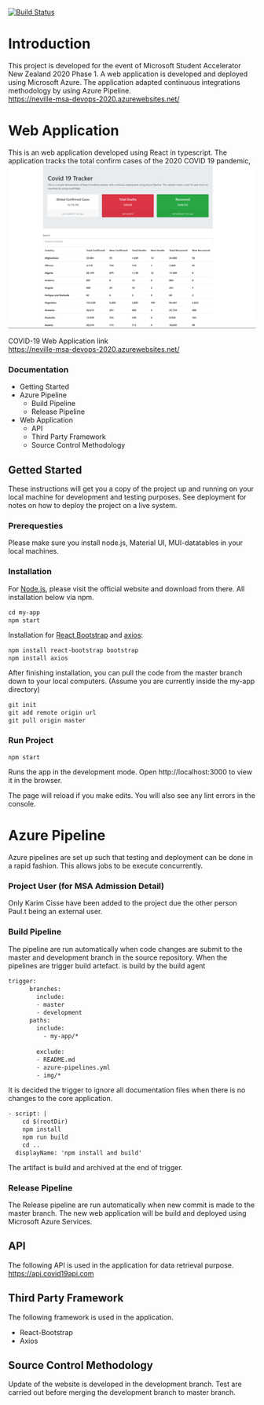 
[![Build Status](https://dev.azure.com/nloh108/msa-devops/_apis/build/status/Neville-Loh.MSA-devops?branchName=master)](https://dev.azure.com/nloh108/msa-devops/_build/latest?definitionId=2&branchName=master)
# Introduction
This project is developed for the event of Microsoft Student Accelerator New Zealand
2020 Phase 1. A web application is developed and deployed using Microsoft Azure.
The application adapted continuous integrations methodology by using Azure Pipeline.  
https://neville-msa-devops-2020.azurewebsites.net/

# Web Application
This is an web application developed using React in typescript. The application
tracks the total confirm cases of the 2020 COVID 19 pandemic,
![Webpage](img/homepage.png)

COVID-19 Web Application link  
https://neville-msa-devops-2020.azurewebsites.net/

### Documentation
  * Getting Started
  * Azure Pipeline
    * Build Pipeline
    * Release Pipeline
  * Web Application
    * API
    * Third Party Framework
    * Source Control Methodology
    

## Getted Started
These instructions will get you a copy of the project up and running on your local machine for development and testing purposes. See deployment for notes on how to deploy the project on a live system.

### Prerequesties
Please make sure you install node.js, Material UI, MUI-datatables in your local machines.

### Installation
For [Node.js](https://nodejs.org/en/), please visit the official website and download from there. All installation below via npm. 

```
cd my-app
npm start
```

Installation for [React Bootstrap](https://react-bootstrap.github.io/getting-started/introduction) and [axios](https://npmjs.com/package/axios):
```
npm install react-bootstrap bootstrap
npm install axios
```
After finishing installation, you can pull the code from the master branch down to your local computers. (Assume you are currently inside the my-app directory)
```
git init
git add remote origin url
git pull origin master
```

### Run Project
```
npm start
```
Runs the app in the development mode. Open http://localhost:3000 to view it in the browser.

The page will reload if you make edits. You will also see any lint errors in the console.



# Azure Pipeline
Azure pipelines are set up such that testing and deployment can be done in a rapid
fashion. This allows jobs to be execute concurrently.

### Project User (for MSA Admission Detail)
Only Karim Cisse have been added to the project due the other person Paul.t being
an external user. 

### Build Pipeline
The pipeline are run automatically when code changes are submit to the master and
development branch in the source repository. When the pipelines are trigger build artefact.
is build by the build agent  

```
trigger:
      branches:
        include:
        - master
        - development
      paths:
        include:
          - my-app/*

        exclude:
        - README.md
        - azure-pipelines.yml
        - img/*
```
It is decided the trigger to ignore all documentation files when there is no changes
to the core application.

```
- script: |
    cd $(rootDir)
    npm install
    npm run build
    cd ..
  displayName: 'npm install and build'
```

The artifact is build and archived at the end of trigger.

### Release Pipeline
The Release pipeline are run automatically when new commit is made to the master
branch. The new web application will be build and deployed using Microsoft Azure
Services.


## API
The following API is used in the application for data retrieval purpose.  
https://api.covid19api.com

## Third Party Framework
The following framework is used in the application.
* React-Bootstrap
* Axios

## Source Control Methodology
Update of the website is developed in the development branch. Test are carried out
before merging the development branch to master branch.
